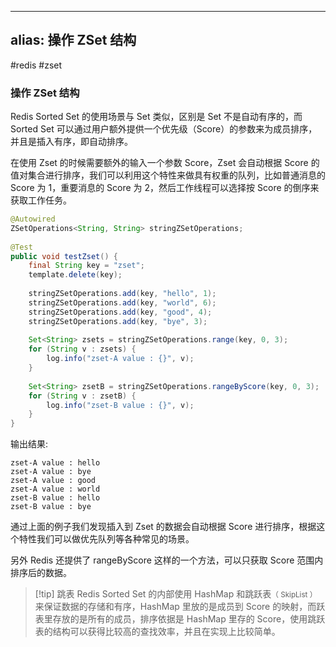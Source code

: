 
---
alias: 操作 ZSet 结构
---

#redis #zset

### 操作 ZSet 结构

Redis Sorted Set 的使用场景与 Set 类似，区别是 Set 不是自动有序的，而 Sorted Set 可以通过用户额外提供一个优先级（Score）的参数来为成员排序，并且是插入有序，即自动排序。

在使用 Zset 的时候需要额外的输入一个参数 Score，Zset 会自动根据 Score 的值对集合进行排序，我们可以利用这个特性来做具有权重的队列，比如普通消息的 Score 为 1，重要消息的 Score 为 2，然后工作线程可以选择按 Score 的倒序来获取工作任务。

```java
@Autowired  
ZSetOperations<String, String> stringZSetOperations;  
  
@Test  
public void testZset() {  
    final String key = "zset";  
    template.delete(key);  
  
    stringZSetOperations.add(key, "hello", 1);  
    stringZSetOperations.add(key, "world", 6);  
    stringZSetOperations.add(key, "good", 4);  
    stringZSetOperations.add(key, "bye", 3);  
  
    Set<String> zsets = stringZSetOperations.range(key, 0, 3);  
    for (String v : zsets) {  
        log.info("zset-A value : {}", v);  
    }  
  
    Set<String> zsetB = stringZSetOperations.rangeByScore(key, 0, 3);  
    for (String v : zsetB) {  
        log.info("zset-B value : {}", v);  
    }  
}
```

输出结果:

```
zset-A value : hello
zset-A value : bye
zset-A value : good
zset-A value : world
zset-B value : hello
zset-B value : bye
```

通过上面的例子我们发现插入到 Zset 的数据会自动根据 Score 进行排序，根据这个特性我们可以做优先队列等各种常见的场景。

另外 Redis 还提供了 rangeByScore 这样的一个方法，可以只获取 Score 范围内排序后的数据。

> [!tip] 跳表
> Redis Sorted Set 的内部使用 HashMap 和跳跃表<small>（ SkipList ）</small>来保证数据的存储和有序，HashMap 里放的是成员到 Score 的映射，而跃表里存放的是所有的成员，排序依据是 HashMap 里存的 Score，使用跳跃表的结构可以获得比较高的查找效率，并且在实现上比较简单。
